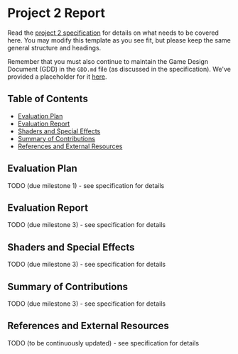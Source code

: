 
# Project 2 Report

Read the [project 2
specification](https://github.com/COMP30019/Project-2-Specification) for
details on what needs to be covered here. You may modify this template as you see fit, but please
keep the same general structure and headings.

Remember that you must also continue to maintain the Game Design Document (GDD)
in the `GDD.md` file (as discussed in the specification). We've provided a
placeholder for it [here](GDD.md).

## Table of Contents

* [Evaluation Plan](#evaluation-plan)
* [Evaluation Report](#evaluation-report)
* [Shaders and Special Effects](#shaders-and-special-effects)
* [Summary of Contributions](#summary-of-contributions)
* [References and External Resources](#references-and-external-resources)


## Evaluation Plan

TODO (due milestone 1) - see specification for details

## Evaluation Report

TODO (due milestone 3) - see specification for details

## Shaders and Special Effects

TODO (due milestone 3) - see specification for details

## Summary of Contributions

TODO (due milestone 3) - see specification for details

## References and External Resources

TODO (to be continuously updated) - see specification for details

